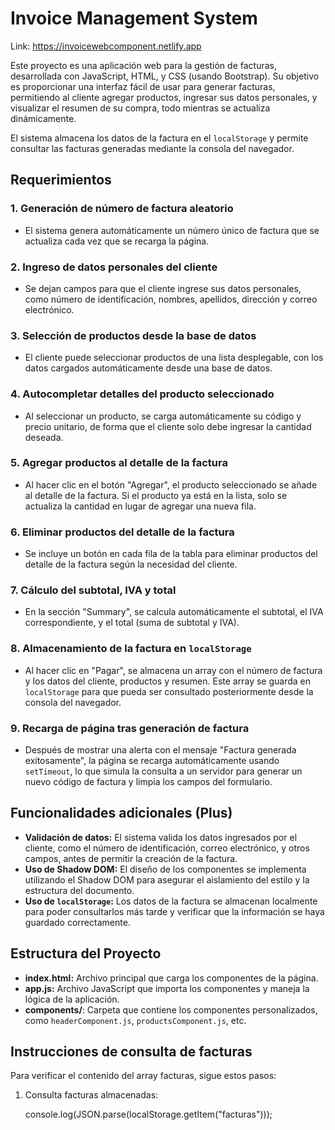 # Invoice Management System

Link: https://invoicewebcomponent.netlify.app

Este proyecto es una aplicación web para la gestión de facturas, desarrollada con JavaScript, HTML, y CSS (usando Bootstrap). Su objetivo es proporcionar una interfaz fácil de usar para generar facturas, permitiendo al cliente agregar productos, ingresar sus datos personales, y visualizar el resumen de su compra, todo mientras se actualiza dinámicamente.

El sistema almacena los datos de la factura en el `localStorage` y permite consultar las facturas generadas mediante la consola del navegador.

## Requerimientos

### 1. Generación de número de factura aleatorio
- El sistema genera automáticamente un número único de factura que se actualiza cada vez que se recarga la página.
  
### 2. Ingreso de datos personales del cliente
- Se dejan campos para que el cliente ingrese sus datos personales, como número de identificación, nombres, apellidos, dirección y correo electrónico.
  
### 3. Selección de productos desde la base de datos
- El cliente puede seleccionar productos de una lista desplegable, con los datos cargados automáticamente desde una base de datos.

### 4. Autocompletar detalles del producto seleccionado
- Al seleccionar un producto, se carga automáticamente su código y precio unitario, de forma que el cliente solo debe ingresar la cantidad deseada.

### 5. Agregar productos al detalle de la factura
- Al hacer clic en el botón "Agregar", el producto seleccionado se añade al detalle de la factura. Si el producto ya está en la lista, solo se actualiza la cantidad en lugar de agregar una nueva fila.

### 6. Eliminar productos del detalle de la factura
- Se incluye un botón en cada fila de la tabla para eliminar productos del detalle de la factura según la necesidad del cliente.

### 7. Cálculo del subtotal, IVA y total
- En la sección "Summary", se calcula automáticamente el subtotal, el IVA correspondiente, y el total (suma de subtotal y IVA).

### 8. Almacenamiento de la factura en `localStorage`
- Al hacer clic en "Pagar", se almacena un array con el número de factura y los datos del cliente, productos y resumen. Este array se guarda en `localStorage` para que pueda ser consultado posteriormente desde la consola del navegador.

### 9. Recarga de página tras generación de factura
- Después de mostrar una alerta con el mensaje "Factura generada exitosamente", la página se recarga automáticamente usando `setTimeout`, lo que simula la consulta a un servidor para generar un nuevo código de factura y limpia los campos del formulario.

## Funcionalidades adicionales (Plus)

- **Validación de datos:** El sistema valida los datos ingresados por el cliente, como el número de identificación, correo electrónico, y otros campos, antes de permitir la creación de la factura.
- **Uso de Shadow DOM:** El diseño de los componentes se implementa utilizando el Shadow DOM para asegurar el aislamiento del estilo y la estructura del documento.
- **Uso de `localStorage`:** Los datos de la factura se almacenan localmente para poder consultarlos más tarde y verificar que la información se haya guardado correctamente.

## Estructura del Proyecto

- **index.html:** Archivo principal que carga los componentes de la página.
- **app.js:** Archivo JavaScript que importa los componentes y maneja la lógica de la aplicación.
- **components/**: Carpeta que contiene los componentes personalizados, como `headerComponent.js`, `productsComponent.js`, etc.

## Instrucciones de consulta de facturas

Para verificar el contenido del array facturas, sigue estos pasos:

1. Consulta facturas almacenadas:

   console.log(JSON.parse(localStorage.getItem("facturas")));
